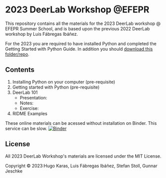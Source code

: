 # 2023 DeerLab Workshop @EFEPR

This repository contains all the materials for the 2023 DeerLab workshop @ EFEPR Summer School, and is based upon the previous 2022 DeerLab workshop by Luis Fábregas Ibáñez.

For the 2023 you are required to have installed Python and completed the Getting Started with Python Guide. In addition you should [download this folder/repo](https://github.com/JeschkeLab/DeerLabWorkshop2023/archive/refs/heads/main.zip). 

## Contents
1. Installing Python on your computer (pre-requisite) 
2. Getting started with Python (pre-requisite) 
3. DeerLab 101
     - Presentation:   
     - Notes:        
     - Exercise:      
5. RIDME Examples


These online materials can be acessed without installation on Binder. This service can be slow.
[![Binder](https://mybinder.org/badge_logo.svg)](https://mybinder.org/v2/gh/HKaras/DeerLabWorkshop2023/main)

## License

All 2023 DeerLab Workshop's materials are licensed under the MIT License.

Copyright © 2023:Hugo Karas, Luis Fábregas Ibáñez, Stefan Stoll, Gunnar Jeschke
